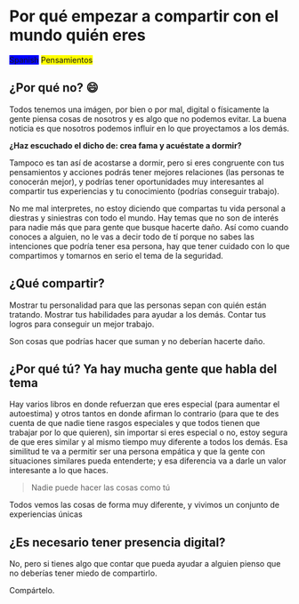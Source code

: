 # Por qué empezar a compartir con el mundo quién eres

<span style="background-color:blue">Spanish</span>
<span style="background-color:yellow">Pensamientos</span>

## ¿Por qué no? :smile:

Todos tenemos una imágen, por bien o por mal, digital o físicamente la gente piensa cosas de nosotros y es algo que no podemos evitar. La buena noticia es que nosotros podemos influir en lo que proyectamos a los demás.

**¿Haz escuchado el dicho de: crea fama y acuéstate a dormir?**

Tampoco es tan así de acostarse a dormir, pero si eres congruente con tus pensamientos y acciones podrás tener mejores relaciones (las personas te conocerán mejor), y podrías tener oportunidades muy interesantes al compartir tus experiencias y tu conocimiento (podrías conseguir trabajo).

No me mal interpretes, no estoy diciendo que compartas tu vida personal a diestras y siniestras con todo el mundo. Hay temas que no son de interés para nadie más que para gente que busque hacerte daño. Así como cuando conoces a alguien, no le vas a decir todo de tí porque no sabes las intenciones que podría tener esa persona, hay que tener cuidado con lo que compartimos y tomarnos en serio el tema de la seguridad.

## ¿Qué compartir?

Mostrar tu personalidad para que las personas sepan con quién están tratando.
Mostrar tus habilidades para ayudar a los demás.
Contar tus logros para conseguir un mejor trabajo.

Son cosas que podrías hacer que suman y no deberían hacerte daño.

## ¿Por qué tú? Ya hay mucha gente que habla del tema

Hay varios libros en donde refuerzan que eres especial (para aumentar el autoestima) y otros tantos en donde afirman lo contrario (para que te des cuenta de que nadie tiene rasgos especiales y que todos tienen que trabajar por lo que quieren), sin importar si eres especial o no, estoy segura de que eres similar y al mismo tiempo muy diferente a todos los demás. Esa similitud te va a permitir ser una persona empática y que la gente con situaciones similares pueda entenderte; y esa diferencia va a darle un valor interesante a lo que haces.

> Nadie puede hacer las cosas como tú

Todos vemos las cosas de forma muy diferente, y vivimos un conjunto de experiencias únicas

## ¿Es necesario tener presencia digital?

No, pero si tienes algo que contar que pueda ayudar a alguien pienso que no deberías tener miedo de compartirlo. 

Compártelo.
